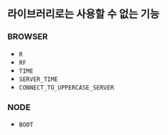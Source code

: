 ## 라이브러리로는 사용할 수 없는 기능

### BROWSER
- `R`
- `RF`
- `TIME`
- `SERVER_TIME`
- `CONNECT_TO_UPPERCASE_SERVER`

### NODE
- `BOOT`
